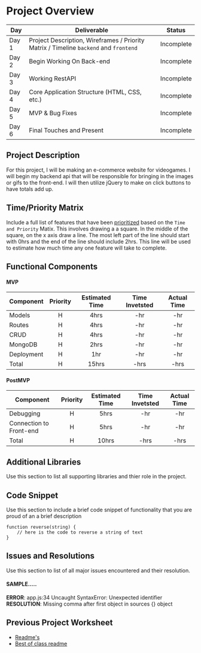 # Project Overview

|  Day | Deliverable | Status
|---|---| ---|
|Day 1| Project Description, Wireframes / Priority Matrix / Timeline `backend` and `frontend`| Incomplete
|Day 2| Begin Working On Back-end | Incomplete
|Day 3| Working RestAPI | Incomplete
|Day 4| Core Application Structure (HTML, CSS, etc.) | Incomplete
|Day 5| MVP & Bug Fixes | Incomplete
|Day 6| Final Touches and Present | Incomplete

## Project Description

For this project, I will be making an e-commerce website for videogames. I will begin my backend api that will be responsible for bringing in the images or gifs to the front-end. I will then utilize jQuery to make on click buttons to have totals add up. 

## Time/Priority Matrix 

Include a full list of features that have been [prioritized](https://res.cloudinary.com/doaftkgbv/image/upload/v1583773146/ValueVSComplexity_u2inhx.png) based on the `Time and Priority` Matix.  This involves drawing a a square.  In the middle of the square, on the x axis draw a line.  The most left part of the line should start with 0hrs and the end of the line should include 2hrs.  This line will be used to estimate how much time any one feature will take to complete. 

## Functional Components

#### MVP
| Component | Priority | Estimated Time | Time Invetsted | Actual Time |
| --- | :---: |  :---: | :---: | :---: |
| Models | H | 4hrs | -hr | -hr|
| Routes | H | 4hrs | -hr | -hr|
| CRUD | H | 4hrs | -hr | -hr|
| MongoDB | H | 2hrs | -hr | -hr|
| Deployment | H | 1hr | -hr | -hr|
| Total | H | 15hrs| -hrs | -hrs |

#### PostMVP
| Component | Priority | Estimated Time | Time Invetsted | Actual Time |
| --- | :---: |  :---: | :---: | :---: |
| Debugging | H | 5hrs | -hr | -hr|
| Connection to Front-end | H | 5hrs | -hr | -hr|
| Total | H | 10hrs| -hrs | -hrs |

## Additional Libraries
 Use this section to list all supporting libraries and thier role in the project. 

## Code Snippet

Use this section to include a brief code snippet of functionality that you are proud of an a brief description  

```
function reverse(string) {
	// here is the code to reverse a string of text
}
```

## Issues and Resolutions
 Use this section to list of all major issues encountered and their resolution.

#### SAMPLE.....
**ERROR**: app.js:34 Uncaught SyntaxError: Unexpected identifier                                
**RESOLUTION**: Missing comma after first object in sources {} object

## Previous Project Worksheet
 - [Readme's](https://github.com/jkeohan/fewd-class-repo/tree/master/final-project-worksheet/project-worksheet-examples)
 - [Best of class readme](https://github.com/jkeohan/fewd-class-repo/blob/master/final-project-worksheet/project-worksheet-examples/portfolio-gracie.md)
